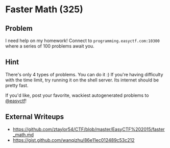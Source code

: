 # Faster Math (325)

## Problem

I need help on my homework! Connect to `programming.easyctf.com:10300` where a series of 100 problems await you.

## Hint

There's only 4 types of problems. You can do it :) If you're having difficulty with the time limit, try running it on the shell server. Its internet should be pretty fast.

If you'd like, post your favorite, wackiest autogenerated problems to [@easyctf](http://twitter.com/easyctf)!

## External Writeups

* https://github.com/ztaylor54/CTF/blob/master/EasyCTF%202015/faster_math.md
* https://gist.github.com/wanqizhu/86e11ec012489c53c212
